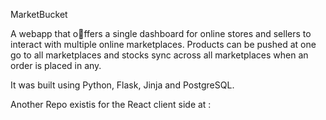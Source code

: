 MarketBucket

A webapp that o􏰀ffers a single dashboard for online stores and sellers to interact with multiple online marketplaces. Products can be pushed at one go to all marketplaces and stocks sync across all marketplaces when an order is placed in any.

It was built using Python, Flask, Jinja and PostgreSQL.

Another Repo existis for the React client side at :
